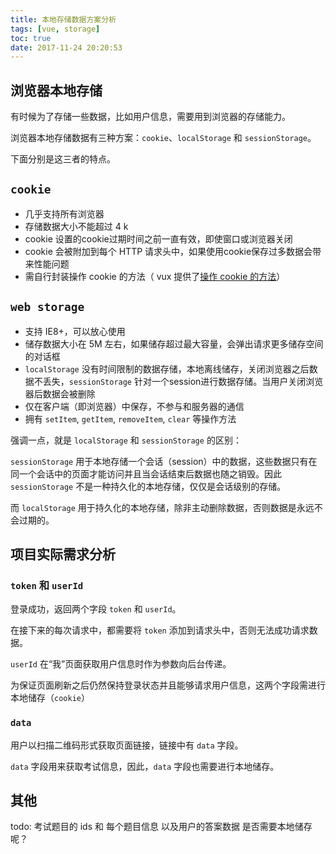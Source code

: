 ```yaml
---
title: 本地存储数据方案分析
tags: [vue, storage]
toc: true
date: 2017-11-24 20:20:53
---
```


## 浏览器本地存储

有时候为了存储一些数据，比如用户信息，需要用到浏览器的存储能力。

浏览器本地存储数据有三种方案：`cookie`、`localStorage` 和 `sessionStorage`。

下面分别是这三者的特点。

## `cookie`

+ 几乎支持所有浏览器
+ 存储数据大小不能超过 4 k
+ cookie 设置的cookie过期时间之前一直有效，即使窗口或浏览器关闭
+ cookie 会被附加到每个 HTTP 请求头中，如果使用cookie保存过多数据会带来性能问题
+ 需自行封装操作 cookie 的方法（ vux 提供了[操作 cookie 的方法](https://doc.vux.li/zh-CN/tools/cookie.html)）

## `web storage`

+ 支持 IE8+，可以放心使用
+ 储存数据大小在 5M 左右，如果储存超过最大容量，会弹出请求更多储存空间的对话框
+ `localStorage` 没有时间限制的数据存储，本地离线储存，关闭浏览器之后数据不丢失，`sessionStorage` 针对一个session进行数据存储。当用户关闭浏览器后数据会被删除
+ 仅在客户端（即浏览器）中保存，不参与和服务器的通信
+ 拥有 `setItem`, `getItem`, `removeItem`, `clear` 等操作方法

强调一点，就是 `localStorage` 和 `sessionStorage` 的区别：

`sessionStorage` 用于本地存储一个会话（session）中的数据，这些数据只有在同一个会话中的页面才能访问并且当会话结束后数据也随之销毁。因此 `sessionStorage` 不是一种持久化的本地存储，仅仅是会话级别的存储。

而 `localStorage` 用于持久化的本地存储，除非主动删除数据，否则数据是永远不会过期的。


## 项目实际需求分析

### `token` 和 `userId`

登录成功，返回两个字段 `token` 和 `userId`。

在接下来的每次请求中，都需要将 `token` 添加到请求头中，否则无法成功请求数据。

`userId` 在“我”页面获取用户信息时作为参数向后台传递。

为保证页面刷新之后仍然保持登录状态并且能够请求用户信息，这两个字段需进行本地储存（`cookie`）



### `data`

用户以扫描二维码形式获取页面链接，链接中有 `data` 字段。

`data` 字段用来获取考试信息，因此，`data` 字段也需要进行本地储存。


## 其他

todo: 考试题目的 ids 和 每个题目信息 以及用户的答案数据 是否需要本地储存呢？
